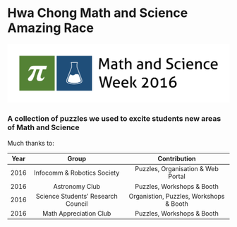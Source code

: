 # Hwa Chong Math and Science Amazing Race

![alt text]( logo.png "MSW Logo!")

### A collection of puzzles we used to excite students new areas of Math and Science

Much thanks to:

Year | Group | Contribution
:----:|:---:|:---:
2016 | Infocomm & Robotics Society | Puzzles, Organisation & Web Portal
2016 | Astronomy Club | Puzzles, Workshops & Booth
2016 | Science Students' Research Council | Organistion, Puzzles, Workshops & Booth
2016 | Math Appreciation Club | Puzzles, Workshops & Booth
